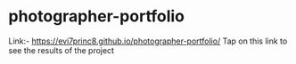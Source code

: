 # photographer-portfolio

Link:- https://evi7princ8.github.io/photographer-portfolio/   Tap on this link to see the results of the project
